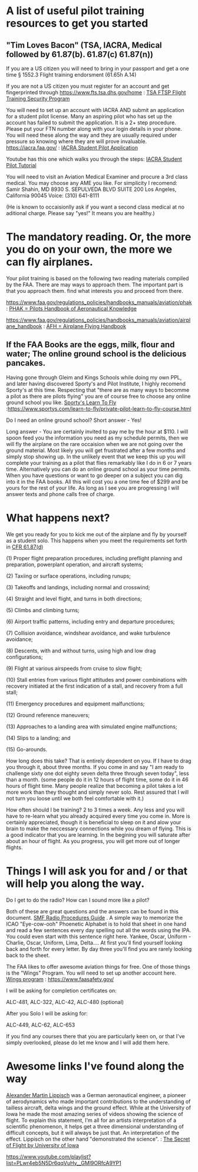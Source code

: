 
# A list of useful pilot training resources to get you started

## "Tim Loves Bacon" (TSA, IACRA, Medical followed by 61.87(b). 61.87(c)  61.87(n))

If you are a US citizen you will need to bring in your passport and get a one time § 1552.3 Flight training endorsment
(61.65h A.14)

If you are not a US citizen you must register for an account and get fingerprinted through https://www.fts.tsa.dhs.gov/home :
<a href="https://www.fts.tsa.dhs.gov/home" target="_blank">TSA FTSP Flight Training Security Program</a>

You will need to set up an account with IACRA AND submit an application for a student pilot license. Many an aspiring pilot who has set up the account has failed to submit the application. It is a 2+ step procedure. Please put your FTN number along with your login details in your phone. You will need these along the way and they are usually required under pressure so knowing where they are will prove invaluable.  https://iacra.faa.gov/ :
<a href="https://iacra.faa.gov/" target="_blank">IACRA Student Pilot Application</a>

Youtube has this one which walks you through the steps:
<a href="https://www.youtube.com/watch?v=EKp6rr6TJvU" target="_blank">IACRA Student Pilot Tutorial</a>

You will need to visit an Aviation Medical Examiner and procure a 3rd class medical. You may choose any AME you like. For simplicity I recomend:
Samir Shahin, MD
8930 S. SEPULVEDA BLVD SUITE 200
Los Angeles, California 90045
Voice: (310) 641-8111

(He is known to occaisionlly ask if you want a second class medical at no aditional charge. Please say "yes!" It means you are healthy.)


# The mandatory reading. Or, the more you do on your own, the more we can fly airplanes.

Your pilot training is based on the following two reading materials compiled by the FAA. There are may ways to approach them. The important part is that you approach them. find what interests you and proceed from there.

https://www.faa.gov/regulations_policies/handbooks_manuals/aviation/phak :
<a href="https://www.faa.gov/regulations_policies/handbooks_manuals/aviation/phak" target="_blank">PHAK = Pilots Handbook of Aeronautical Knowledge</a>

https://www.faa.gov/regulations_policies/handbooks_manuals/aviation/airplane_handbook :
<a href="https://www.faa.gov/regulations_policies/handbooks_manuals/aviation/airplane_handbook" target="_blank">AFH = Airplane Flying Handbook</a>

## If the FAA Books are the eggs, milk, flour and water; The online ground school is the delicious pancakes.

Having gone through Gleim and Kings Schools while doing my own PPL, and later having discovered Sporty's and Pilot Institute, I highly recomend Sporty's at this time. Respecting that "there are as many ways to becomme a pilot as there are pilots flying" you are of course free to choose any online ground school you like. <a href="https://www.sportys.com/learn-to-fly/private-pilot-learn-to-fly-course.html" target="_blank">Sporty's Learn To Fly</a>  :https://www.sportys.com/learn-to-fly/private-pilot-learn-to-fly-course.html

Do I need an online ground school? 
Short answer - Yes!

Long answer - You are certainly invited to pay me by the hour at $110. I will spoon feed you the information you need as my schedule permits, then we will fly the airplane on the rare occaision when we are not going over the ground material. Most likely you will get frustrated after a few months and simply stop showing up. In the unlikely event that we keep this up you will complete your training as a pilot that flies remarkably like I do in 6 or 7 years time. Alternatively you can do an online ground school as your time permits. When you have questions or want to go deeper on a subject you can dig into it in the FAA books. All this will cost you a one time fee of $299 and be yours for the rest of your life. As long as I see you are progressing I will answer texts and phone calls free of charge.

# What happens next?

We get you ready for you to kick me out of the airplane and fly by yourself as a student solo. This happens when you meet the requirements set forth in <a href="https://www.ecfr.gov/current/title-14/chapter-I/subchapter-D/part-61/subpart-C/section-61.87" target="_blank">CFR 61.87(d)</a>

(1) Proper flight preparation procedures, including preflight planning and preparation, powerplant operation, and aircraft systems; 

(2) Taxiing or surface operations, including runups; 

(3) Takeoffs and landings, including normal and crosswind; 

(4) Straight and level flight, and turns in both directions; 

(5) Climbs and climbing turns; 

(6) Airport traffic patterns, including entry and departure procedures; 

(7) Collision avoidance, windshear avoidance, and wake turbulence avoidance; 

(8) Descents, with and without turns, using high and low drag configurations; 

(9) Flight at various airspeeds from cruise to slow flight; 

(10) Stall entries from various flight attitudes and power combinations with recovery initiated at the first indication of a stall, and recovery from a full stall; 

(11) Emergency procedures and equipment malfunctions; 

(12) Ground reference maneuvers; 

(13) Approaches to a landing area with simulated engine malfunctions; 

(14) Slips to a landing; and 

(15) Go-arounds.

How long does this take? That is entirely dependent on you. If I have to drag you through it, about three months. If you come in and say "I am ready to challenge sixty one dot eighty seven delta three through seven today", less than a month. (some people do it in 12 hours of flight time, some do it in 46 hours of flight time. Many people realize that becoming a pilot takes a lot more work than they thought and simply never solo. Rest assured that I will not turn you loose until we both feel comfortable with it.)

How often should I be training? 2 to 3 times a week. Any less and you will have to re-learn what you already acquired every time you come in. More is certainly appreciated, though it is beneficial to sleep on it and alow your brain to make the neccessary connections while you dream of flying. This is a good indicator that you are learning. In the begining you will saturate after about an hour of flight. As you progress, you will get more out of longer flights.


# Things I will ask you for and / or that will help you along the way.

Do I get to do the radio? How can I sound more like a pilot?

Both of these are great questions and the answers can be found in this document. <a href="https://docs.google.com/document/d/1B8wAlnHYWKdjdx8vCWJ7MTBmKRUhHHNZ0_3BROCrdCg/edit?usp=drivesdk" target="_blank">SMF Radio Procedures Guide</a> . A simple way to memorize the ICAO "Eye-cow-ooh" Phoenetic Alphabet is to hold that sheet in one hand and read a few sentences every day spelling out all the words using the IPA. You could even start with this sentence right here. Yankee, Oscar, Uniform - Charlie, Oscar, Uniform, Lima, Delta.... At first you'll find yourself looking back and forth for every letter. By day three you'll find you are rarely looking back to the sheet.

The FAA likes to offer awesome aviation things for free. One of those things is the "Wings" Program. You will need to set up another account here. 
<a href="https://www.faasafety.gov/" target="_blank">Wings program</a> : https://www.faasafety.gov/

I will be asking for completion certificates on:

ALC-481, ALC-322, ALC-42, ALC-480 (optional)

After you Solo I will be asking for:

ALC-449, ALC-62, ALC-653

If you find any courses there that you are particularly keen on, or that I've simply overlooked, please do let me know and I will add them here.


# Awesome links I've found along the way

<a href="https://en.wikipedia.org/wiki/Alexander_Lippisch" target="_blank">Alexander Martin Lippisch</a> was a German aeronautical engineer, a pioneer of aerodynamics who made important contributions to the understanding of tailless aircraft, delta wings and the ground effect. While at the University of Iowa he made the most amazing series of videos showing the science of flight. To explain this statement, I'm all for an artists interpretation of a scientific phenomenon, it helps get a three dimensional understanding of difficult concepts, but it will always be just that. An interpretation of the effect. Lippisch on the other hand "demonstrated the science". : <a href="https://www.youtube.com/playlist?list=PLwr4eb5N5Dr6qqVuHy__GMl9ORfcA9YP1" target="_blank">The Secret of Flight by University of Iowa</a>

https://www.youtube.com/playlist?list=PLwr4eb5N5Dr6qqVuHy__GMl9ORfcA9YP1 

